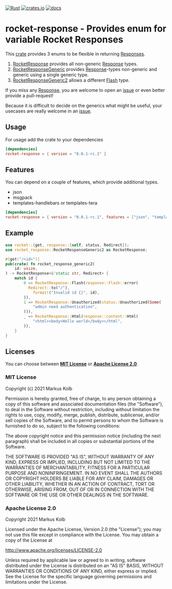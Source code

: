 [![Rust](https://github.com/kolbma/rocket-response/actions/workflows/rust.yml/badge.svg)](https://github.com/kolbma/rocket-response/actions/workflows/rust.yml)
[![crates.io](https://img.shields.io/crates/v/rocket-response)](https://crates.io/crates/rocket-response)
[![docs](https://docs.rs/rocket-response/badge.svg)](https://docs.rs/rocket-response)

# rocket-response - Provides enum for variable Rocket Responses

This [crate] provides 3 enums to be flexible in returning [Responses].

1. [RocketResponse] provides all non-generic [Response] types.
2. [RocketResponseGeneric] provides [Response]-types non-generic
   and generic using a single generic type.
3. [RocketResponseGeneric2] allows a different [Flash] type.

If you miss any [Response], you are welcome to open an [issue]
or even better provide a pull-request!

Because it is difficult to decide on the generics what might be useful, your usecases are really
welcome in an [issue].

## Usage

For usage add the crate to your dependencies

```toml
[dependencies]
rocket-response = { version = "0.0.1-rc.1" }
```

## Features

You can depend on a couple of features, which provide additional types.

* json
* msgpack
* templates-handlebars or templates-tera

```toml
[dependencies]
rocket-response = { version = "0.0.1-rc.1", features = ["json", "templates-tera"] }
```

## Example

```rust
use rocket::{get, response::{self, status, Redirect}};
use rocket_response::RocketResponseGeneric2 as RocketResponse;

#[get("/<id>")]
pub(crate) fn rocket_response_generic2(
    id: usize,
) -> RocketResponse<&'static str, Redirect> {
    match id {
        0 => RocketResponse::Flash(response::Flash::error(
          Redirect::to("/"),
            format!("Invalid id {}", id),
        )),
        1 => RocketResponse::Unauthorized(status::Unauthorized(Some(
            "admin need authentication",
        ))),
        _ => RocketResponse::Html(response::content::Html(
            "<html><body>Hello world</body></html",
        )),
    }
}
```

[crate]: https://crates.io/crates/rocket-response/
[RocketResponse]: https://docs.rs/rocket-response/latest/rocket_response/enum.RocketResponse.html
[RocketResponseGeneric]: https://docs.rs/rocket-response/latest/rocket_response/enum.RocketResponseGeneric.html
[RocketResponseGeneric2]: https://docs.rs/rocket-response/latest/rocket_response/enum.RocketResponseGeneric2.html
[Response]: https://docs.rs/rocket/0.5.0-rc.1/rocket/response/struct.Response.html
[Responses]: https://docs.rs/rocket/0.5.0-rc.1/rocket/response/struct.Response.html
[Flash]: https://docs.rs/rocket/0.5.0-rc.1/rocket/response/struct.Flash.html
[issue]: https://github.com/kolbma/rocket-response/issues

## Licenses

You can choose between __[MIT License](https://opensource.org/licenses/MIT)__ or __[Apache License 2.0](http://www.apache.org/licenses/LICENSE-2.0)__.

### MIT License

Copyright (c) 2021 Markus Kolb

Permission is hereby granted, free of charge, to any person obtaining a copy of this software and associated documentation files (the "Software"), to deal in the Software without restriction, including without limitation the rights to use, copy, modify, merge, publish, distribute, sublicense, and/or sell copies of the Software, and to permit persons to whom the Software is furnished to do so, subject to the following conditions:

The above copyright notice and this permission notice (including the next paragraph) shall be included in all copies or substantial portions of the Software.

THE SOFTWARE IS PROVIDED "AS IS", WITHOUT WARRANTY OF ANY KIND, EXPRESS OR IMPLIED, INCLUDING BUT NOT LIMITED TO THE WARRANTIES OF MERCHANTABILITY, FITNESS FOR A PARTICULAR PURPOSE AND NONINFRINGEMENT. IN NO EVENT SHALL THE AUTHORS OR COPYRIGHT HOLDERS BE LIABLE FOR ANY CLAIM, DAMAGES OR OTHER LIABILITY, WHETHER IN AN ACTION OF CONTRACT, TORT OR OTHERWISE, ARISING FROM, OUT OF OR IN CONNECTION WITH THE SOFTWARE OR THE USE OR OTHER DEALINGS IN THE SOFTWARE.

### Apache License 2.0

Copyright 2021 Markus Kolb

Licensed under the Apache License, Version 2.0 (the "License");
you may not use this file except in compliance with the License.
You may obtain a copy of the License at

http://www.apache.org/licenses/LICENSE-2.0

Unless required by applicable law or agreed to in writing, software
distributed under the License is distributed on an "AS IS" BASIS,
WITHOUT WARRANTIES OR CONDITIONS OF ANY KIND, either express or implied.
See the License for the specific language governing permissions and
limitations under the License.
